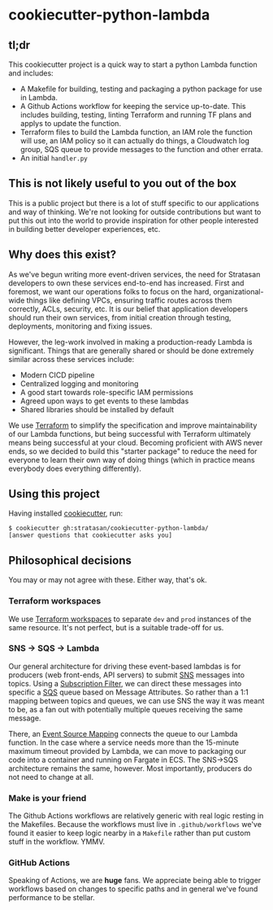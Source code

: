 # cookiecutter-python-lambda

## tl;dr

This cookiecutter project is a quick way to start a python Lambda function and includes:

* A Makefile for building, testing and packaging a python package for use in Lambda.
* A Github Actions workflow for keeping the service up-to-date. This includes building, testing, linting Terraform and running TF plans and applys to update the function.
* Terraform files to build the Lambda function, an IAM role the function will use, an IAM policy so it can actually do things, a Cloudwatch log group, SQS queue to provide messages to the function and other errata.
* An initial `handler.py`

## This is not likely useful to you out of the box

This is a public project but there is a lot of stuff specific to our applications and way of thinking. We're not looking for outside contributions but want to put this out into the world to provide inspiration for other people interested in building better developer experiences, etc.

## Why does this exist?

As we've begun writing more event-driven services, the need for Stratasan developers to own these services end-to-end has increased. First and foremost, we want our operations folks to focus on the hard, organizational-wide things like defining VPCs, ensuring traffic routes across them correctly, ACLs, security, etc. It is our belief that application developers should run their own services, from initial creation through testing, deployments, monitoring and fixing issues.

However, the leg-work involved in making a production-ready Lambda is significant. Things that are generally
shared or should be done extremely similar across these services include:

* Modern CICD pipeline
* Centralized logging and monitoring
* A good start towards role-specific IAM permissions
* Agreed upon ways to get events to these lambdas
* Shared libraries should be installed by default

We use [Terraform](https://www.terraform.io/) to simplify the specification and improve maintainability of
our Lambda functions, but being successful with Terraform ultimately means being successful at your cloud. Becoming proficient with AWS never ends, so we decided to build this "starter package" to reduce the need for everyone to learn their own way of doing things (which in practice means everybody does everything differently).

## Using this project

Having installed [cookiecutter](https://cookiecutter.readthedocs.io/en/1.7.0/), run:

```
$ cookiecutter gh:stratasan/cookiecutter-python-lambda/
[answer questions that cookiecutter asks you]
```

## Philosophical decisions

You may or may not agree with these. Either way, that's ok.

### Terraform workspaces

We use [Terraform workspaces](https://www.terraform.io/docs/state/workspaces.html) to separate `dev` and `prod` instances of the same resource. It's not perfect, but is a suitable trade-off for us.

### SNS -> SQS -> Lambda

Our general architecture for driving these event-based lambdas is for producers (web front-ends, API servers) to submit [SNS](https://aws.amazon.com/sns/) messages into topics. Using a [Subscription Filter](https://docs.aws.amazon.com/sns/latest/dg/sns-subscription-filter-policies.html), we can direct these messages into specific a [SQS](https://docs.aws.amazon.com/sns/latest/dg/sns-subscription-filter-policies.html) queue based on Message Attributes. So rather than a 1:1 mapping between topics and queues, we can use SNS the way it was meant to be, as a fan out with potentially multiple queues receiving the same message.

There, an [Event Source Mapping](https://docs.aws.amazon.com/AWSCloudFormation/latest/UserGuide/aws-resource-lambda-eventsourcemapping.html) connects the queue to our Lambda function. In the case where a service needs more than the 15-minute maximum timeout provided by Lambda, we can move to packaging our code into a container and running on Fargate in ECS. The SNS->SQS architecture remains the same, however. Most importantly, producers do not need to change at all.

### Make is your friend

The Github Actions workflows are relatively generic with real logic resting in the Makefiles. Because the workflows must live in `.github/workflows` we've found it easier to keep logic nearby in a `Makefile` rather than put custom stuff in the workflow. YMMV.

### GitHub Actions

Speaking of Actions, we are **huge** fans. We appreciate being able to trigger workflows based on changes to specific paths and in general we've found performance to be stellar.
